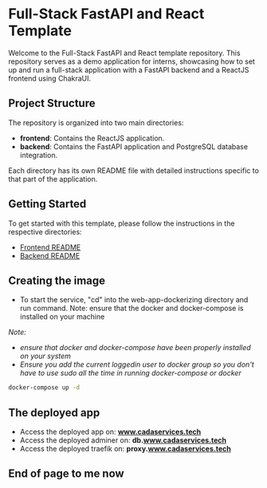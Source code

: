 # Full-Stack FastAPI and React Template

Welcome to the Full-Stack FastAPI and React template repository. This repository serves as a demo application for interns, showcasing how to set up and run a full-stack application with a FastAPI backend and a ReactJS frontend using ChakraUI.

## Project Structure

The repository is organized into two main directories:

- **frontend**: Contains the ReactJS application.
- **backend**: Contains the FastAPI application and PostgreSQL database integration.

Each directory has its own README file with detailed instructions specific to that part of the application.

## Getting Started

To get started with this template, please follow the instructions in the respective directories:

- [Frontend README](./frontend/README.md)
- [Backend README](./backend/README.md)

## Creating the image
- To start the service, "cd" into the web-app-dockerizing directory and run command. Note: ensure that the docker and docker-compose is installed on your machine

*Note:*
- *ensure that docker and docker-compose have been properly installed on your system*
- *Ensure you add the current loggedin user to docker group so you don't have to use sudo all the time in running docker-compose or docker*

```bash
docker-compose up -d
```

## The deployed app
- Access the deployed app on: **www.cadaservices.tech**
- Access the deployed adminer on: **db.www.cadaservices.tech**
- Access the deployed traefik on: **proxy.www.cadaservices.tech**

## End of page to me now
